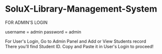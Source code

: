 # SoluX-Library-Management-System

FOR ADMIN'S LOGIN

  username = admin
  password = admin

For User's Login, Go to Admin Panel and Add or View Students record
There you'll find Student ID. Copy and Paste it in User's Login to proceed!

